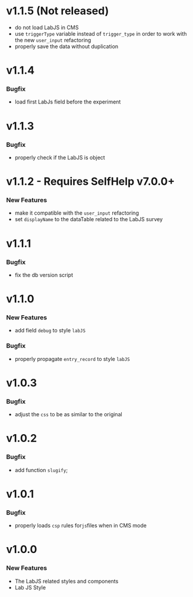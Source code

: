 # v1.1.5 (Not released)
 - do not load LabJS in CMS
 - use `triggerType` variable instead of `trigger_type` in order to work with the new `user_input` refactoring
 - properly save the data without duplication

# v1.1.4
### Bugfix
 - load first LabJs field before the experiment

# v1.1.3
### Bugfix
 - properly check if the LabJS is object

# v1.1.2 - Requires SelfHelp v7.0.0+
### New Features
 - make it compatible with the `user_input` refactoring
 - set `displayName` to the dataTable related to the LabJS survey

# v1.1.1
### Bugfix
 - fix the db version script

# v1.1.0
### New Features
 - add field `debug` to style `labJS`

### Bugfix
 - properly propagate `entry_record` to style `labJS`

# v1.0.3
### Bugfix
 - adjust the `css` to be as similar to the original

# v1.0.2
### Bugfix
 - add function `slugify`;

# v1.0.1
### Bugfix

- properly loads `csp` rules for`js`files when in CMS mode

# v1.0.0
### New Features

 - The LabJS related styles and components
 - Lab JS Style
